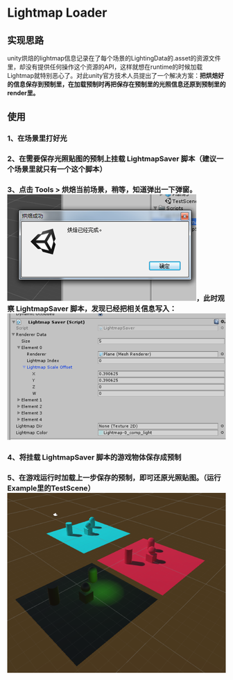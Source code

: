 # Lightmap  Loader

## **实现思路**

​	unity烘焙的lightmap信息记录在了每个场景的LightingData的.asset的资源文件里，却没有提供任何操作这个资源的API，这样就想在runtime的时候加载Lightmap就特别恶心了。对此unity官方技术人员提出了一个解决方案：**把烘焙好的信息保存到预制里，在加载预制时再把保存在预制里的光照信息还原到预制里的render里。**

## **使用**

### 1、在场景里打好光

### 2、在需要保存光照贴图的预制上挂载 LightmapSaver 脚本（建议一个场景里就只有一个这个脚本）

### 3、点击 Tools > 烘焙当前场景，稍等，知道弹出一下弹窗。![dialog](https://github.com/lucky-chief/imageCache/blob/master/dialog.png)，此时观察 LightmapSaver 脚本，发现已经把相关信息写入：![prefab](https://github.com/lucky-chief/imageCache/blob/master/prefab.png)

### 4、将挂载 LightmapSaver 脚本的游戏物体保存成预制

### 5、在游戏运行时加载上一步保存的预制，即可还原光照贴图。（运行Example里的TestScene）![1538039638811](https://github.com/lucky-chief/imageCache/blob/master/scene.png)
